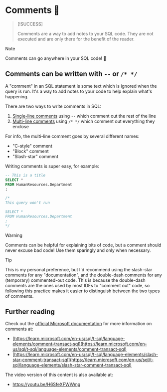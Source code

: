 # Comments 📝

> [!SUCCESS]
>
> Comments are a way to add notes to your SQL code. They are not executed and are only there for the benefit of the reader.

> [!NOTE]
>
> Comments can go anywhere in your SQL code! 🚀

## Comments can be written with `--` or `/* */`

A "comment" in an SQL statement is some text which is ignored when the query is run. It's a way to add notes to your code to help explain what's happening.

There are two ways to write comments in SQL:

1. [Single-line comments](https://learn.microsoft.com/en-us/sql/t-sql/language-elements/comment-transact-sql) using `--` which comment out the rest of the line
2. [Multi-line comments](https://learn.microsoft.com/en-us/sql/t-sql/language-elements/slash-star-comment-transact-sql) using `/* */` which comment out everything they enclose

For info, the multi-line comment goes by several different names:

- "C-style" comment
- "Block" comment
- "Slash-star" comment

Writing comments is super easy, for example:

```sql
-- This is a title
SELECT *
FROM HumanResources.Department
;

/*
This query won't run

SELECT *
FROM HumanResources.Department
;
*/
```

> [!WARNING]
>
> Comments can be helpful for explaining bits of code, but a comment should never excuse bad code! Use them sparingly and only when necessary.

> [!TIP]
>
> This is my personal preference, but I'd recommend using the slash-star comments for any "documentation", and the double-dash comments for any (temporary) commented-out code. This is because the double-dash comments are the ones used by most IDEs to "comment out" code, so following this practice makes it easier to distinguish between the two types of comments.

## Further reading

Check out the [official Microsoft documentation](https://learn.microsoft.com/en-us/sql/t-sql/language-elements/language-elements-transact-sql) for more information on comments at:

- [https://learn.microsoft.com/en-us/sql/t-sql/language-elements/comment-transact-sql](https://learn.microsoft.com/en-us/sql/t-sql/language-elements/comment-transact-sql)
- [https://learn.microsoft.com/en-us/sql/t-sql/language-elements/slash-star-comment-transact-sql](https://learn.microsoft.com/en-us/sql/t-sql/language-elements/slash-star-comment-transact-sql)

The video version of this content is also available at:

- https://youtu.be/H6SfeXFWWmg
